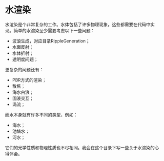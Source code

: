 # 水渲染
水渲染是个非常复杂的工作。水体包括了许多物理现象，这些都需要在代码中实现。简单的水渲染至少需要考虑以下一些问题：

* 波浪生成，对应目录RippleGeneration；
* 水面反射；
* 水体折射；
* 透明度问题；

更复杂的问题还有：

* PBR方式的渲染；
* 散焦；
* 海水白浪；
* 固液交互；
* 涡流；

而水本身就有许多不同的类型，例如：

* 海水；
* 池塘水；
* 河水；

它们的光学性质和物理性质也不尽相同。我会在这个目录下写一些关于水渲染的心得体会。

